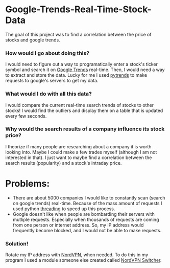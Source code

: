 # Google-Trends-Real-Time-Stock-Data
The goal of this project was to find a correlation between the price of stocks and google trends. 

### How would I go about doing this?
I would need to figure out a way to programatically enter a stock's ticker symbol and search it on [Google Trends](https://trends.google.com/trends/) real-time. Then, I would need a way to extract and store the data. Lucky for me I used [pytrends](https://pypi.org/project/pytrends/) to make requests to google's servers to get my data. 

### What would I do with all this data?
I would compare the current real-time search trends of stocks to other stocks! I would find the outliers and display them on a table that is updated every few seconds.

### Why would the search results of a company influence its stock price?
I theorize if many people are researching about a company it is worth looking into. Maybe I could make a few trades myself (although I am not interested in that). I just want to maybe find a correlation between the search results (popularity) and a stock's intraday price.

# Problems:
- There are about 5000 companies I would like to constantly scan (search on google trends) real-time. Because of the mass amount of requests I used python [threading](https://docs.python.org/3/library/threading.html) to speed up this process. 
- Google doesn't like when people are bombarding their servers with mutliple requests. Especially when thousands of requests are coming from one person or internet address. So, my IP address would frequently become blocked, and I would not be able to make requests.

### Solution!
Rotate my IP address with [NordVPN](https://nordvpn.com/cybersecurity-site/), when needed. To do this in my program I used a module someone else created called [NordVPN Switcher](https://pypi.org/project/nordvpn-switcher/).
